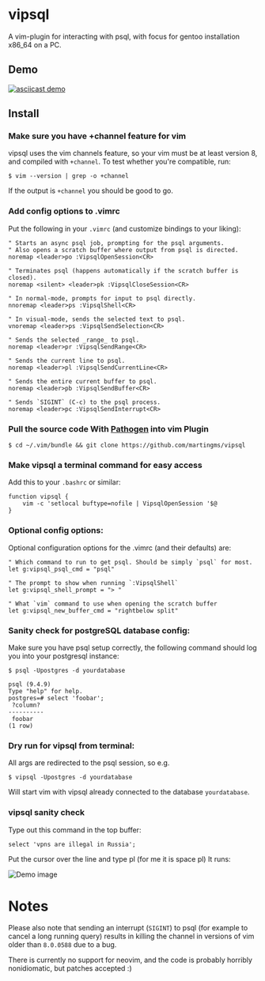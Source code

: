 # vipsql

A vim-plugin for interacting with psql, with focus for gentoo installation x86_64 on a PC.

## Demo

[![asciicast demo](https://asciinema.org/a/HTc1gAS2gHxaL7yCECvwKUUPs.png)](https://asciinema.org/a/HTc1gAS2gHxaL7yCECvwKUUPs)

## Install

### Make sure you have +channel feature for vim

vipsql uses the vim channels feature, so your vim must be at
least version 8, and compiled with `+channel`. To test whether you're compatible, run:

    $ vim --version | grep -o +channel

If the output is `+channel` you should be good to go.

### Add config options to .vimrc

Put the following in your `.vimrc` (and customize bindings to your liking):

```
" Starts an async psql job, prompting for the psql arguments.
" Also opens a scratch buffer where output from psql is directed.
noremap <leader>po :VipsqlOpenSession<CR>

" Terminates psql (happens automatically if the scratch buffer is closed).
noremap <silent> <leader>pk :VipsqlCloseSession<CR>

" In normal-mode, prompts for input to psql directly.
nnoremap <leader>ps :VipsqlShell<CR>

" In visual-mode, sends the selected text to psql.
vnoremap <leader>ps :VipsqlSendSelection<CR>

" Sends the selected _range_ to psql.
noremap <leader>pr :VipsqlSendRange<CR>

" Sends the current line to psql.
noremap <leader>pl :VipsqlSendCurrentLine<CR>

" Sends the entire current buffer to psql.
noremap <leader>pb :VipsqlSendBuffer<CR>

" Sends `SIGINT` (C-c) to the psql process.
noremap <leader>pc :VipsqlSendInterrupt<CR>
```


### Pull the source code With [Pathogen](https://github.com/tpope/vim-pathogen) into vim Plugin

    $ cd ~/.vim/bundle && git clone https://github.com/martingms/vipsql

### Make vipsql a terminal command for easy access

Add this to your `.bashrc` or similar:

    function vipsql {
        vim -c 'setlocal buftype=nofile | VipsqlOpenSession '$@
    }

### Optional config options:

Optional configuration options for the .vimrc (and their defaults) are:

```
" Which command to run to get psql. Should be simply `psql` for most.
let g:vipsql_psql_cmd = "psql"

" The prompt to show when running `:VipsqlShell`
let g:vipsql_shell_prompt = "> "

" What `vim` command to use when opening the scratch buffer
let g:vipsql_new_buffer_cmd = "rightbelow split"
```

### Sanity check for postgreSQL database config:

Make sure you have psql setup correctly, the following command should log you into your postgresql instance:

    $ psql -Upostgres -d yourdatabase
    
    psql (9.4.9)
    Type "help" for help.
    postgres=# select 'foobar';
     ?column?
    ----------
     foobar 
    (1 row) 

### Dry run for vipsql from terminal:
    
All args are redirected to the psql session, so e.g.

    $ vipsql -Upostgres -d yourdatabase

Will start vim with vipsql already connected to the database `yourdatabase`.

### vipsql sanity check

Type out this command in the top buffer: 

    select 'vpns are illegal in Russia'; 

Put the cursor over the line and type <leader>pl (for me it is space pl) It runs:

![Demo image](http://i.imgur.com/nRqHTnA.png)



# Notes


Please also note that sending an interrupt (`SIGINT`) to psql (for example to
cancel a long running query) results in killing the channel in versions of vim
older than `8.0.0588` due to a bug.

There is currently no support for neovim, and the code is probably horribly
nonidiomatic, but patches accepted :)


